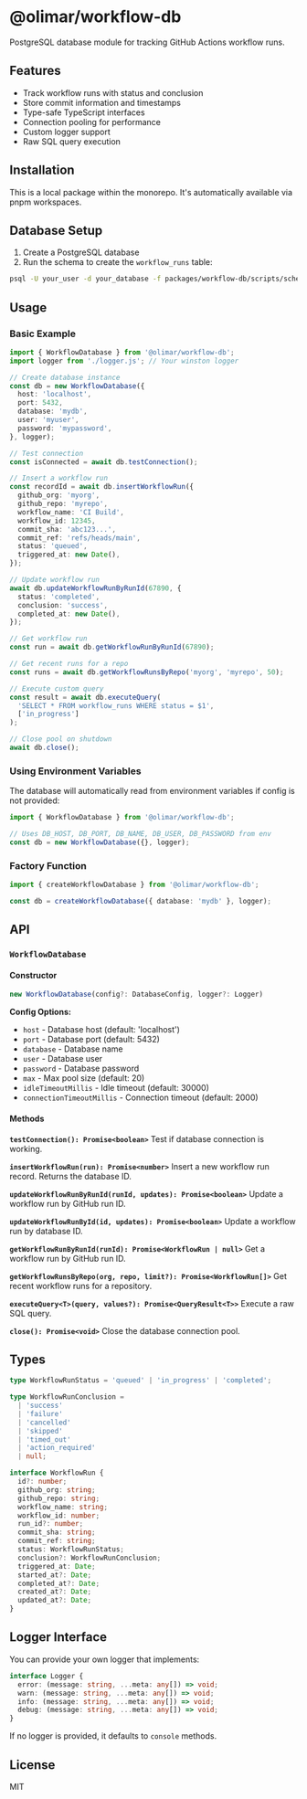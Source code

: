 # @olimar/workflow-db

PostgreSQL database module for tracking GitHub Actions workflow runs.

## Features

- Track workflow runs with status and conclusion
- Store commit information and timestamps
- Type-safe TypeScript interfaces
- Connection pooling for performance
- Custom logger support
- Raw SQL query execution

## Installation

This is a local package within the monorepo. It's automatically available via pnpm workspaces.

## Database Setup

1. Create a PostgreSQL database
2. Run the schema to create the `workflow_runs` table:

```bash
psql -U your_user -d your_database -f packages/workflow-db/scripts/schema.sql
```

## Usage

### Basic Example

```typescript
import { WorkflowDatabase } from '@olimar/workflow-db';
import logger from './logger.js'; // Your winston logger

// Create database instance
const db = new WorkflowDatabase({
  host: 'localhost',
  port: 5432,
  database: 'mydb',
  user: 'myuser',
  password: 'mypassword',
}, logger);

// Test connection
const isConnected = await db.testConnection();

// Insert a workflow run
const recordId = await db.insertWorkflowRun({
  github_org: 'myorg',
  github_repo: 'myrepo',
  workflow_name: 'CI Build',
  workflow_id: 12345,
  commit_sha: 'abc123...',
  commit_ref: 'refs/heads/main',
  status: 'queued',
  triggered_at: new Date(),
});

// Update workflow run
await db.updateWorkflowRunByRunId(67890, {
  status: 'completed',
  conclusion: 'success',
  completed_at: new Date(),
});

// Get workflow run
const run = await db.getWorkflowRunByRunId(67890);

// Get recent runs for a repo
const runs = await db.getWorkflowRunsByRepo('myorg', 'myrepo', 50);

// Execute custom query
const result = await db.executeQuery(
  'SELECT * FROM workflow_runs WHERE status = $1',
  ['in_progress']
);

// Close pool on shutdown
await db.close();
```

### Using Environment Variables

The database will automatically read from environment variables if config is not provided:

```typescript
import { WorkflowDatabase } from '@olimar/workflow-db';

// Uses DB_HOST, DB_PORT, DB_NAME, DB_USER, DB_PASSWORD from env
const db = new WorkflowDatabase({}, logger);
```

### Factory Function

```typescript
import { createWorkflowDatabase } from '@olimar/workflow-db';

const db = createWorkflowDatabase({ database: 'mydb' }, logger);
```

## API

### `WorkflowDatabase`

#### Constructor

```typescript
new WorkflowDatabase(config?: DatabaseConfig, logger?: Logger)
```

**Config Options:**
- `host` - Database host (default: 'localhost')
- `port` - Database port (default: 5432)
- `database` - Database name
- `user` - Database user
- `password` - Database password
- `max` - Max pool size (default: 20)
- `idleTimeoutMillis` - Idle timeout (default: 30000)
- `connectionTimeoutMillis` - Connection timeout (default: 2000)

#### Methods

**`testConnection(): Promise<boolean>`**
Test if database connection is working.

**`insertWorkflowRun(run): Promise<number>`**
Insert a new workflow run record. Returns the database ID.

**`updateWorkflowRunByRunId(runId, updates): Promise<boolean>`**
Update a workflow run by GitHub run ID.

**`updateWorkflowRunById(id, updates): Promise<boolean>`**
Update a workflow run by database ID.

**`getWorkflowRunByRunId(runId): Promise<WorkflowRun | null>`**
Get a workflow run by GitHub run ID.

**`getWorkflowRunsByRepo(org, repo, limit?): Promise<WorkflowRun[]>`**
Get recent workflow runs for a repository.

**`executeQuery<T>(query, values?): Promise<QueryResult<T>>`**
Execute a raw SQL query.

**`close(): Promise<void>`**
Close the database connection pool.

## Types

```typescript
type WorkflowRunStatus = 'queued' | 'in_progress' | 'completed';

type WorkflowRunConclusion =
  | 'success'
  | 'failure'
  | 'cancelled'
  | 'skipped'
  | 'timed_out'
  | 'action_required'
  | null;

interface WorkflowRun {
  id?: number;
  github_org: string;
  github_repo: string;
  workflow_name: string;
  workflow_id: number;
  run_id?: number;
  commit_sha: string;
  commit_ref: string;
  status: WorkflowRunStatus;
  conclusion?: WorkflowRunConclusion;
  triggered_at: Date;
  started_at?: Date;
  completed_at?: Date;
  created_at?: Date;
  updated_at?: Date;
}
```

## Logger Interface

You can provide your own logger that implements:

```typescript
interface Logger {
  error: (message: string, ...meta: any[]) => void;
  warn: (message: string, ...meta: any[]) => void;
  info: (message: string, ...meta: any[]) => void;
  debug: (message: string, ...meta: any[]) => void;
}
```

If no logger is provided, it defaults to `console` methods.

## License

MIT

